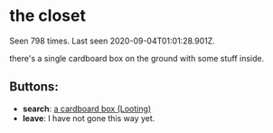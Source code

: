 # the closet

Seen 798 times. Last seen 2020-09-04T01:01:28.901Z.

there's a single cardboard box on the ground with some stuff inside.

## Buttons:

- **search**: [a cardboard box (Looting)](a-cardboard-box--Looting--d01d6h.md)
- **leave**: I have not gone this way yet.